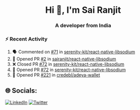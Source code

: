 <h1 align="center">Hi 👋, I'm Sai Ranjit</h1>
<h3 align="center">A developer from India</h3>

### :zap: Recent Activity

<!--START_SECTION:activity-->
1. 🗣 Commented on [#71](https://github.com/serenity-kit/react-native-libsodium/pull/71#issuecomment-2392040886) in [serenity-kit/react-native-libsodium](https://github.com/serenity-kit/react-native-libsodium)
2. 💪 Opened PR [#2](https://github.com/sairanjit/react-native-libsodium/pull/2) in [sairanjit/react-native-libsodium](https://github.com/sairanjit/react-native-libsodium)
3. ❌ Closed PR [#72](https://github.com/serenity-kit/react-native-libsodium/pull/72) in [serenity-kit/react-native-libsodium](https://github.com/serenity-kit/react-native-libsodium)
4. 💪 Opened PR [#72](https://github.com/serenity-kit/react-native-libsodium/pull/72) in [serenity-kit/react-native-libsodium](https://github.com/serenity-kit/react-native-libsodium)
5. 💪 Opened PR [#221](https://github.com/credebl/adeya-wallet/pull/221) in [credebl/adeya-wallet](https://github.com/credebl/adeya-wallet)
<!--END_SECTION:activity-->

## 🌐 Socials:
[![LinkedIn](https://img.shields.io/badge/LinkedIn-%230077B5.svg?logo=linkedin&logoColor=white)](https://linkedin.com/in/sairanjit) [![Twitter](https://img.shields.io/badge/Twitter-%231DA1F2.svg?logo=Twitter&logoColor=white)](https://twitter.com/sairanjit_) 
